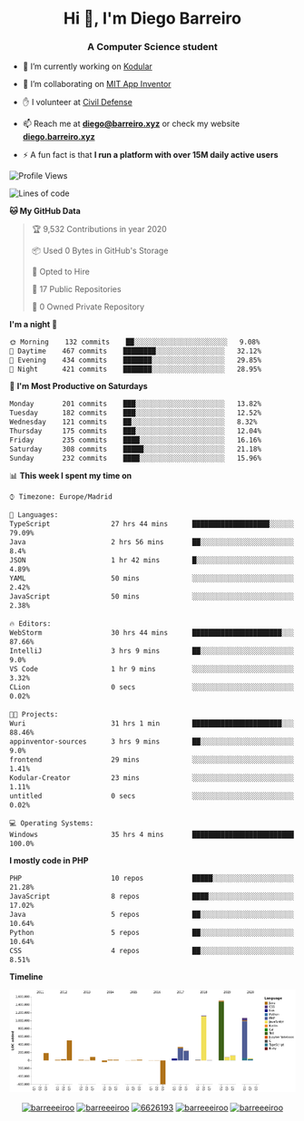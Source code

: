 <h1 align="center">Hi 👋, I'm Diego Barreiro</h1>
<h3 align="center">A Computer Science student</h3>

- 🔭 I’m currently working on [Kodular](https://www.kodular.io)

- 👯 I’m collaborating on [MIT App Inventor](https://github.com/mit-cml/appinventor-sources)

- ✋ I volunteer at [Civil Defense](https://proteccioncivil.sdc.gal)

- 📫 Reach me at **diego@barreiro.xyz** or check my website **[diego.barreiro.xyz](https://diego.barreiro.xyz)**

- ⚡ A fun fact is that **I run a platform with over 15M daily active users**

<!--START_SECTION:waka-->
![Profile Views](http://img.shields.io/badge/Profile%20Views-114-blue)

![Lines of code](https://img.shields.io/badge/From%20Hello%20World%20I've%20written-21.5%20million%20Lines%20of%20code-blue)

**🐱 My GitHub Data** 

> 🏆 9,532 Contributions in year 2020
 > 
> 📦 Used 0 Bytes in GitHub's Storage 
 > 
> 💼 Opted to Hire
 > 
> 📜 17 Public Repositories 
 > 
> 🔑 0 Owned Private Repository 
 > 
**I'm a night 🦉** 

```text
🌞 Morning    132 commits    ██░░░░░░░░░░░░░░░░░░░░░░░   9.08% 
🌆 Daytime    467 commits    ████████░░░░░░░░░░░░░░░░░   32.12% 
🌃 Evening    434 commits    ███████░░░░░░░░░░░░░░░░░░   29.85% 
🌙 Night      421 commits    ███████░░░░░░░░░░░░░░░░░░   28.95%

```
📅 **I'm Most Productive on Saturdays** 

```text
Monday       201 commits    ███░░░░░░░░░░░░░░░░░░░░░░   13.82% 
Tuesday      182 commits    ███░░░░░░░░░░░░░░░░░░░░░░   12.52% 
Wednesday    121 commits    ██░░░░░░░░░░░░░░░░░░░░░░░   8.32% 
Thursday     175 commits    ███░░░░░░░░░░░░░░░░░░░░░░   12.04% 
Friday       235 commits    ████░░░░░░░░░░░░░░░░░░░░░   16.16% 
Saturday     308 commits    █████░░░░░░░░░░░░░░░░░░░░   21.18% 
Sunday       232 commits    ████░░░░░░░░░░░░░░░░░░░░░   15.96%

```


📊 **This week I spent my time on** 

```text
⌚︎ Timezone: Europe/Madrid

💬 Languages: 
TypeScript               27 hrs 44 mins      ███████████████████░░░░░░   79.09% 
Java                     2 hrs 56 mins       ██░░░░░░░░░░░░░░░░░░░░░░░   8.4% 
JSON                     1 hr 42 mins        █░░░░░░░░░░░░░░░░░░░░░░░░   4.89% 
YAML                     50 mins             ░░░░░░░░░░░░░░░░░░░░░░░░░   2.42% 
JavaScript               50 mins             ░░░░░░░░░░░░░░░░░░░░░░░░░   2.38%

🔥 Editors: 
WebStorm                 30 hrs 44 mins      ██████████████████████░░░   87.66% 
IntelliJ                 3 hrs 9 mins        ██░░░░░░░░░░░░░░░░░░░░░░░   9.0% 
VS Code                  1 hr 9 mins         ░░░░░░░░░░░░░░░░░░░░░░░░░   3.32% 
CLion                    0 secs              ░░░░░░░░░░░░░░░░░░░░░░░░░   0.02%

🐱‍💻 Projects: 
Wuri                     31 hrs 1 min        ██████████████████████░░░   88.46% 
appinventor-sources      3 hrs 9 mins        ██░░░░░░░░░░░░░░░░░░░░░░░   9.0% 
frontend                 29 mins             ░░░░░░░░░░░░░░░░░░░░░░░░░   1.41% 
Kodular-Creator          23 mins             ░░░░░░░░░░░░░░░░░░░░░░░░░   1.11% 
untitled                 0 secs              ░░░░░░░░░░░░░░░░░░░░░░░░░   0.02%

💻 Operating Systems: 
Windows                  35 hrs 4 mins       █████████████████████████   100.0%

```

**I mostly code in PHP** 

```text
PHP                      10 repos            █████░░░░░░░░░░░░░░░░░░░░   21.28% 
JavaScript               8 repos             ████░░░░░░░░░░░░░░░░░░░░░   17.02% 
Java                     5 repos             ██░░░░░░░░░░░░░░░░░░░░░░░   10.64% 
Python                   5 repos             ██░░░░░░░░░░░░░░░░░░░░░░░   10.64% 
CSS                      4 repos             ██░░░░░░░░░░░░░░░░░░░░░░░   8.51%

```


**Timeline**

![Chart not found](https://github.com/barreeeiroo/barreeeiroo/blob/master/charts/bar_graph.png) 


<!--END_SECTION:waka-->

<p align="center">
<a href="https://twitter.com/barreeeiroo" target="blank"><img align="center" src="https://cdn.jsdelivr.net/npm/simple-icons@3.0.1/icons/twitter.svg" alt="barreeeiroo" height="20" width="20" /></a>
<a href="https://linkedin.com/in/barreeeiroo" target="blank"><img align="center" src="https://cdn.jsdelivr.net/npm/simple-icons@3.0.1/icons/linkedin.svg" alt="barreeeiroo" height="20" width="20" /></a>
<a href="https://stackoverflow.com/users/6626193" target="blank"><img align="center" src="https://cdn.jsdelivr.net/npm/simple-icons@3.0.1/icons/stackoverflow.svg" alt="6626193" height="20" width="20" /></a>
<a href="https://fb.com/barreeeiroo" target="blank"><img align="center" src="https://cdn.jsdelivr.net/npm/simple-icons@3.0.1/icons/facebook.svg" alt="barreeeiroo" height="20" width="20" /></a>
<a href="https://instagram.com/barreeeiroo" target="blank"><img align="center" src="https://cdn.jsdelivr.net/npm/simple-icons@3.0.1/icons/instagram.svg" alt="barreeeiroo" height="20" width="20" /></a>
</p>
